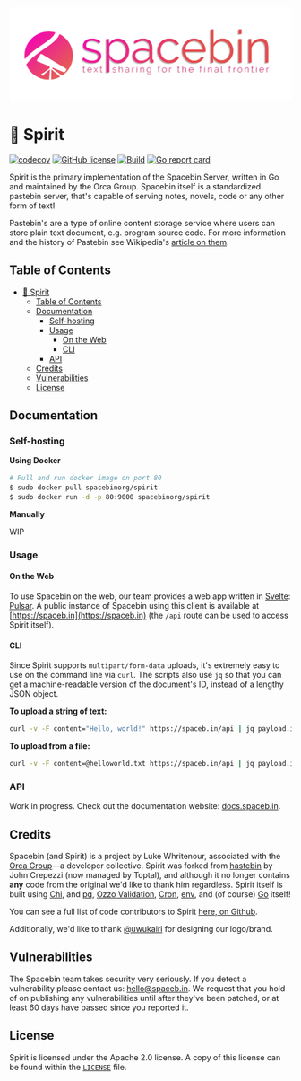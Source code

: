 <p align="center">
    <img
        width="800"
        src="https://github.com/orca-group/wiki/blob/master/assets/spacebin-text-logo/github-banner.png?raw=true"
        alt="spacebin - hastebin fork focused on stability and maintainability"
    />
</p>

# 🚀 Spirit

[![codecov](https://codecov.io/gh/orca-group/spirit/branch/develop/graph/badge.svg?token=NNZDS74DB1)](https://codecov.io/gh/orca-group/spirit) [![GitHub license](https://img.shields.io/github/license/orca-group/spirit?color=%20%23e34b4a&logoColor=%23000000)](LICENSE) [![Build](https://github.com/orca-group/spirit/actions/workflows/build.yml/badge.svg?branch=develop)](https://github.com/orca-group/spirit/actions/workflows/build.yml)
[![Go report card](https://goreportcard.com/badge/github.com/orca-group/spirit)](https://goreportcard.com/report/github.com/orca-group/spirit)

Spirit is the primary implementation of the Spacebin Server, written in Go and maintained by the Orca Group. Spacebin itself is a standardized pastebin server, that's capable of serving notes, novels, code or any other form of text!

Pastebin's are a type of online content storage service where users can store plain text document, e.g. program source code. For more information and the history of Pastebin see Wikipedia's [article on them](https://en.wikipedia.org/wiki/Pastebin).

## Table of Contents

- [🚀 Spirit](#-spirit)
  - [Table of Contents](#table-of-contents)
  - [Documentation](#documentation)
    - [Self-hosting](#self-hosting)
    - [Usage](#usage)
      - [On the Web](#on-the-web)
      - [CLI](#cli)
    - [API](#api)
  - [Credits](#credits)
  - [Vulnerabilities](#vulnerabilities)
  - [License](#license)

## Documentation

### Self-hosting

**Using Docker**

```sh
# Pull and run docker image on port 80
$ sudo docker pull spacebinorg/spirit
$ sudo docker run -d -p 80:9000 spacebinorg/spirit
```

**Manually**

WIP

### Usage

#### On the Web

To use Spacebin on the web, our team provides a web app written in [Svelte](https://svelte.dev): [Pulsar](https://github.com/orca-group/pulsar). A public instance of Spacebin using this client is available at [https://spaceb.in](https://spaceb.in) (the `/api` route can be used to access Spirit itself).

#### CLI

Since Spirit supports `multipart/form-data` uploads, it's extremely easy to use on the command line via `curl`. The scripts also use `jq` so that you can get a machine-readable version of the document's ID, instead of a lengthy JSON object.

**To upload a string of text:**

```sh
curl -v -F content="Hello, world!" https://spaceb.in/api | jq payload.id
```

**To upload from a file:**

```sh
curl -v -F content=@helloworld.txt https://spaceb.in/api | jq payload.id
```

### API

Work in progress. Check out the documentation website: [docs.spaceb.in](https://docs.spaceb.in).

## Credits

Spacebin (and Spirit) is a project by Luke Whritenour, associated with the [Orca Group](https://github.com/orca-group)&mdash;a developer collective. Spirit was forked from [hastebin](https://github.com/toptal/haste-server) by John Crepezzi (now managed by Toptal), and although it no longer contains **any** code from the original we'd like to thank him regardless. Spirit itself is built using [Chi](https://github.com/go-chi/chi), and [pq](https://github.com/lib/pq), [Ozzo Validation](https://github.com/go-ozzo/ozzo-validation), [Cron](https://github.com/robfig/cron), [env](https://github.com/caarlos0/env), and (of course) [Go](https://go.dev/) itself!

You can see a full list of code contributors to Spirit [here, on Github](https://github.com/orca-group/spirit/graphs/contributors).

Additionally, we'd like to thank [@uwukairi](https://github.com/uwukairi) for designing our logo/brand.

## Vulnerabilities

The Spacebin team takes security very seriously. If you detect a vulnerability please contact us: <hello@spaceb.in>. We request that you hold of on publishing any vulnerabilities until after they've been patched, or at least 60 days have passed since you reported it.

## License

Spirit is licensed under the Apache 2.0 license. A copy of this license can be found within the [`LICENSE`](LICENSE) file.
